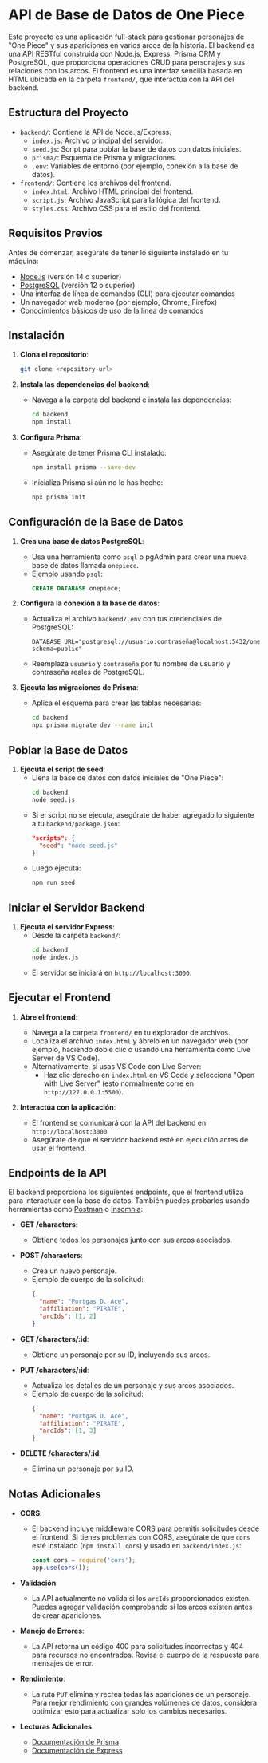 # API de Base de Datos de One Piece

Este proyecto es una aplicación full-stack para gestionar personajes de "One Piece" y sus apariciones en varios arcos de la historia. El backend es una API RESTful construida con Node.js, Express, Prisma ORM y PostgreSQL, que proporciona operaciones CRUD para personajes y sus relaciones con los arcos. El frontend es una interfaz sencilla basada en HTML ubicada en la carpeta `frontend/`, que interactúa con la API del backend.

## Estructura del Proyecto

- `backend/`: Contiene la API de Node.js/Express.
  - `index.js`: Archivo principal del servidor.
  - `seed.js`: Script para poblar la base de datos con datos iniciales.
  - `prisma/`: Esquema de Prisma y migraciones.
  - `.env`: Variables de entorno (por ejemplo, conexión a la base de datos).
- `frontend/`: Contiene los archivos del frontend.
  - `index.html`: Archivo HTML principal del frontend.
  - `script.js`: Archivo JavaScript para la lógica del frontend.
  - `styles.css`: Archivo CSS para el estilo del frontend.

## Requisitos Previos

Antes de comenzar, asegúrate de tener lo siguiente instalado en tu máquina:

- [Node.js](https://nodejs.org/) (versión 14 o superior)
- [PostgreSQL](https://www.postgresql.org/) (versión 12 o superior)
- Una interfaz de línea de comandos (CLI) para ejecutar comandos
- Un navegador web moderno (por ejemplo, Chrome, Firefox)
- Conocimientos básicos de uso de la línea de comandos

## Instalación

1. **Clona el repositorio**:
   ```bash
   git clone <repository-url>
   ```

2. **Instala las dependencias del backend**:
   - Navega a la carpeta del backend e instala las dependencias:
     ```bash
     cd backend
     npm install
     ```

3. **Configura Prisma**:
   - Asegúrate de tener Prisma CLI instalado:
     ```bash
     npm install prisma --save-dev
     ```
   - Inicializa Prisma si aún no lo has hecho:
     ```bash
     npx prisma init
     ```

## Configuración de la Base de Datos

1. **Crea una base de datos PostgreSQL**:
   - Usa una herramienta como `psql` o pgAdmin para crear una nueva base de datos llamada `onepiece`.
   - Ejemplo usando `psql`:
     ```sql
     CREATE DATABASE onepiece;
     ```

2. **Configura la conexión a la base de datos**:
   - Actualiza el archivo `backend/.env` con tus credenciales de PostgreSQL:
     ```
     DATABASE_URL="postgresql://usuario:contraseña@localhost:5432/onepiece?schema=public"
     ```
   - Reemplaza `usuario` y `contraseña` por tu nombre de usuario y contraseña reales de PostgreSQL.

3. **Ejecuta las migraciones de Prisma**:
   - Aplica el esquema para crear las tablas necesarias:
     ```bash
     cd backend
     npx prisma migrate dev --name init
     ```

## Poblar la Base de Datos

1. **Ejecuta el script de seed**:
   - Llena la base de datos con datos iniciales de "One Piece":
     ```bash
     cd backend
     node seed.js
     ```
   - Si el script no se ejecuta, asegúrate de haber agregado lo siguiente a tu `backend/package.json`:
     ```json
     "scripts": {
       "seed": "node seed.js"
     }
     ```
   - Luego ejecuta:
     ```bash
     npm run seed
     ```

## Iniciar el Servidor Backend

1. **Ejecuta el servidor Express**:
   - Desde la carpeta `backend/`:
     ```bash
     cd backend
     node index.js
     ```
   - El servidor se iniciará en `http://localhost:3000`.

## Ejecutar el Frontend

1. **Abre el frontend**:
   - Navega a la carpeta `frontend/` en tu explorador de archivos.
   - Localiza el archivo `index.html` y ábrelo en un navegador web (por ejemplo, haciendo doble clic o usando una herramienta como Live Server de VS Code).
   - Alternativamente, si usas VS Code con Live Server:
     - Haz clic derecho en `index.html` en VS Code y selecciona "Open with Live Server" (esto normalmente corre en `http://127.0.0.1:5500`).

2. **Interactúa con la aplicación**:
   - El frontend se comunicará con la API del backend en `http://localhost:3000`.
   - Asegúrate de que el servidor backend esté en ejecución antes de usar el frontend.

## Endpoints de la API

El backend proporciona los siguientes endpoints, que el frontend utiliza para interactuar con la base de datos. También puedes probarlos usando herramientas como [Postman](https://www.postman.com/) o [Insomnia](https://insomnia.rest/):

- **GET /characters**:
  - Obtiene todos los personajes junto con sus arcos asociados.
  
- **POST /characters**:
  - Crea un nuevo personaje.
  - Ejemplo de cuerpo de la solicitud:
    ```json
    {
      "name": "Portgas D. Ace",
      "affiliation": "PIRATE",
      "arcIds": [1, 2]
    }
    ```

- **GET /characters/:id**:
  - Obtiene un personaje por su ID, incluyendo sus arcos.
  
- **PUT /characters/:id**:
  - Actualiza los detalles de un personaje y sus arcos asociados.
  - Ejemplo de cuerpo de la solicitud:
    ```json
    {
      "name": "Portgas D. Ace",
      "affiliation": "PIRATE",
      "arcIds": [1, 3]
    }
    ```

- **DELETE /characters/:id**:
  - Elimina un personaje por su ID.

## Notas Adicionales

- **CORS**:
  - El backend incluye middleware CORS para permitir solicitudes desde el frontend. Si tienes problemas con CORS, asegúrate de que `cors` esté instalado (`npm install cors`) y usado en `backend/index.js`:
    ```javascript
    const cors = require('cors');
    app.use(cors());
    ```

- **Validación**:
  - La API actualmente no valida si los `arcIds` proporcionados existen. Puedes agregar validación comprobando si los arcos existen antes de crear apariciones.
  
- **Manejo de Errores**:
  - La API retorna un código 400 para solicitudes incorrectas y 404 para recursos no encontrados. Revisa el cuerpo de la respuesta para mensajes de error.

- **Rendimiento**:
  - La ruta `PUT` elimina y recrea todas las apariciones de un personaje. Para mejor rendimiento con grandes volúmenes de datos, considera optimizar esto para actualizar solo los cambios necesarios.

- **Lecturas Adicionales**:
  - [Documentación de Prisma](https://www.prisma.io/docs/)
  - [Documentación de Express](https://expressjs.com/)